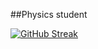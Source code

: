##Physics student

[![GitHub Streak](https://github-readme-streak-stats.herokuapp.com?user=tillingspore&theme=merko)](https://git.io/streak-stats)
